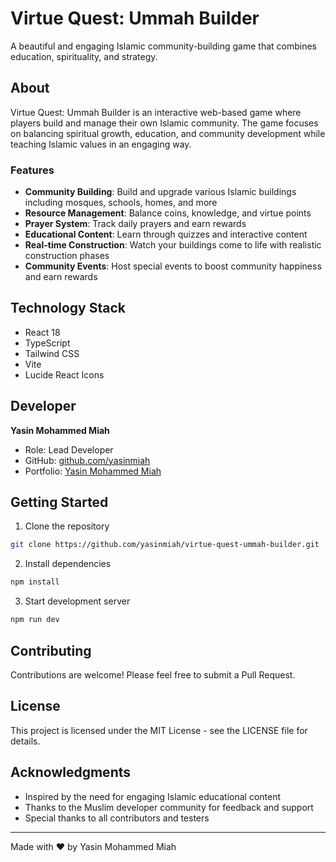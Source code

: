 # Virtue Quest: Ummah Builder

A beautiful and engaging Islamic community-building game that combines education, spirituality, and strategy.

## About

Virtue Quest: Ummah Builder is an interactive web-based game where players build and manage their own Islamic community. The game focuses on balancing spiritual growth, education, and community development while teaching Islamic values in an engaging way.

### Features

- **Community Building**: Build and upgrade various Islamic buildings including mosques, schools, homes, and more
- **Resource Management**: Balance coins, knowledge, and virtue points
- **Prayer System**: Track daily prayers and earn rewards
- **Educational Content**: Learn through quizzes and interactive content
- **Real-time Construction**: Watch your buildings come to life with realistic construction phases
- **Community Events**: Host special events to boost community happiness and earn rewards

## Technology Stack

- React 18
- TypeScript
- Tailwind CSS
- Vite
- Lucide React Icons

## Developer

**Yasin Mohammed Miah**
- Role: Lead Developer
- GitHub: [github.com/yasinmiah](https://github.com/yasinmmiah)
- Portfolio: [Yasin Mohammed Miah](https://yasinmiah.com)

## Getting Started

1. Clone the repository
```bash
git clone https://github.com/yasinmiah/virtue-quest-ummah-builder.git
```

2. Install dependencies
```bash
npm install
```

3. Start development server
```bash
npm run dev
```

## Contributing

Contributions are welcome! Please feel free to submit a Pull Request.

## License

This project is licensed under the MIT License - see the LICENSE file for details.

## Acknowledgments

- Inspired by the need for engaging Islamic educational content
- Thanks to the Muslim developer community for feedback and support
- Special thanks to all contributors and testers

---

Made with ❤️ by Yasin Mohammed Miah
